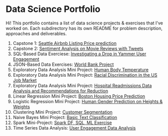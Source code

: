 # Data Science Portfolio

Hi! This portfolio contains a list of data science projects & exercises that I've worked on.
Each subdirectory has its own README for problem description, approaches and deliverables.

1. Capstone 1: [Seattle Airbnb Listing Price prediction](https://github.com/nicolechao/springboard-data-science/tree/master/Capstone%201)
2. Capstone 2: [Sentiment Analysis on Movie Reviews with Tweets](https://github.com/nicolechao/springboard-data-science/tree/master/Capstone%202)
3. SQL-Based Data Exerciese: [Investigating a Drop in Yammer User Engagement](https://github.com/nicolechao/springboard-data-science/tree/master/Mini%20Projects%20and%20Exercises/SQL%20Analysis)
4. JSON-Based Data Exercises: [World Bank Project](https://github.com/nicolechao/springboard-data-science/tree/master/Mini%20Projects%20and%20Exercises/Data%20Wrangling)
5. Exploratory Data Analysis Mini Project: [Human Body Temperature](https://github.com/nicolechao/springboard-data-science/tree/master/Mini%20Projects%20and%20Exercises/EDA%20Human%20Temperature)
6. Exploratory Data Analysis Mini Project: [Racial Discrimination in the US Job Market](https://github.com/nicolechao/springboard-data-science/tree/master/Mini%20Projects%20and%20Exercises/EDA%20Racial%20Discrimination)
7. Exploratory Data Analysis Mini Project: [Hospital Readmissions Data Analysis and Recommendations for Reduction](https://github.com/nicolechao/springboard-data-science/tree/master/Mini%20Projects%20and%20Exercises/EDA%20Hospital%20Readmit)
8. Linear Regression Mini Project: [Boston Housing Price Prediction](https://github.com/nicolechao/springboard-data-science/tree/master/Mini%20Projects%20and%20Exercises/Linear%20Regression%20Boston%20Housing)
9. Logistic Regression Mini Project: [Human Gender Prediction on Heights & Weights](https://github.com/nicolechao/springboard-data-science/tree/master/Mini%20Projects%20and%20Exercises/Logistic%20Regression%20Gender%20Weights%20%26%20Heights)
10. Clustering Mini Project: [Customer Segmentation](https://github.com/nicolechao/springboard-data-science/tree/master/Mini%20Projects%20and%20Exercises/Clustering%20Customer%20Segmentation)
11. Naive Bayes Mini Project: [Basic Text Classification](https://github.com/nicolechao/springboard-data-science/tree/master/Mini%20Projects%20and%20Exercises/Naive%20Bayes%20Basic%20Text%20Classification)
12. Spark Mini-Project: [Spark DF, SQL, ML Exercise](https://databricks-prod-cloudfront.cloud.databricks.com/public/4027ec902e239c93eaaa8714f173bcfc/5930918541830431/3404820184345514/4877238666634325/latest.html)
13. Time Series Data Analysis: [User Engagement Data Analysis](https://github.com/nicolechao/springboard-data-science/tree/master/Mini%20Projects%20and%20Exercises/User%20Engagement%20Data%20Analysis)
